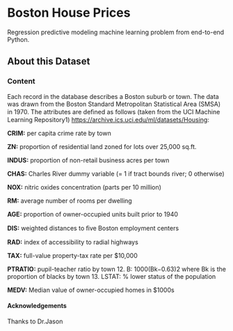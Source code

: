 # Boston House Prices
Regression predictive modeling machine learning problem from end-to-end Python.

## About this Dataset

### Content
Each record in the database describes a Boston suburb or town. The data was drawn from the Boston Standard Metropolitan Statistical Area (SMSA) in 1970. The attributes are deﬁned as follows (taken from the UCI Machine Learning Repository1) https://archive.ics.uci.edu/ml/datasets/Housing:

**CRIM:**  per capita crime rate by town

**ZN:** proportion of residential land zoned for lots over 25,000 sq.ft.

**INDUS:** proportion of non-retail business acres per town

**CHAS:** Charles River dummy variable (= 1 if tract bounds river; 0 otherwise)

**NOX:** nitric oxides concentration (parts per 10 million)

**RM:** average number of rooms per dwelling

**AGE:** proportion of owner-occupied units built prior to 1940

**DIS:** weighted distances to ﬁve Boston employment centers

**RAD:** index of accessibility to radial highways

**TAX:** full-value property-tax rate per $10,000

**PTRATIO:** pupil-teacher ratio by town 12. B: 1000(Bk−0.63)2 where Bk is the proportion of blacks by town 13. LSTAT: % lower status of the population

**MEDV:** Median value of owner-occupied homes in $1000s



#### Acknowledgements
Thanks to Dr.Jason
